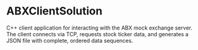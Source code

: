 # ABXClientSolution
C++ client application for interacting with the ABX mock exchange server. The client connects via TCP, requests stock ticker data, and generates a JSON file with complete, ordered data sequences.

